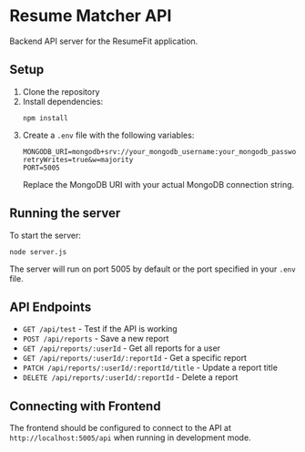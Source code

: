 # Resume Matcher API

Backend API server for the ResumeFit application.

## Setup

1. Clone the repository
2. Install dependencies:
   ```
   npm install
   ```
3. Create a `.env` file with the following variables:
   ```
   MONGODB_URI=mongodb+srv://your_mongodb_username:your_mongodb_password@cluster0.mongodb.net/resumeFit?retryWrites=true&w=majority
   PORT=5005
   ```
   Replace the MongoDB URI with your actual MongoDB connection string.

## Running the server

To start the server:

```
node server.js
```

The server will run on port 5005 by default or the port specified in your `.env` file.

## API Endpoints

- `GET /api/test` - Test if the API is working
- `POST /api/reports` - Save a new report
- `GET /api/reports/:userId` - Get all reports for a user
- `GET /api/reports/:userId/:reportId` - Get a specific report
- `PATCH /api/reports/:userId/:reportId/title` - Update a report title
- `DELETE /api/reports/:userId/:reportId` - Delete a report

## Connecting with Frontend

The frontend should be configured to connect to the API at `http://localhost:5005/api` when running in development mode. 